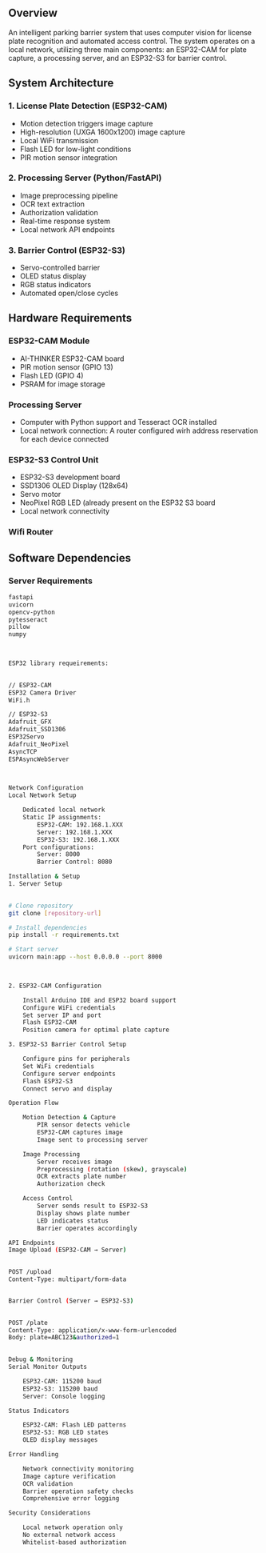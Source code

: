 ## Overview
An intelligent parking barrier system that uses computer vision for license plate recognition and automated access control. The system operates on a local network, utilizing three main components: an ESP32-CAM for plate capture, a processing server, and an ESP32-S3 for barrier control.

## System Architecture

### 1. License Plate Detection (ESP32-CAM)
- Motion detection triggers image capture
- High-resolution (UXGA 1600x1200) image capture
- Local WiFi transmission
- Flash LED for low-light conditions
- PIR motion sensor integration

### 2. Processing Server (Python/FastAPI)
- Image preprocessing pipeline
- OCR text extraction
- Authorization validation
- Real-time response system
- Local network API endpoints

### 3. Barrier Control (ESP32-S3)
- Servo-controlled barrier
- OLED status display
- RGB status indicators
- Automated open/close cycles

## Hardware Requirements

### ESP32-CAM Module
- AI-THINKER ESP32-CAM board
- PIR motion sensor (GPIO 13)
- Flash LED (GPIO 4)
- PSRAM for image storage

### Processing Server
- Computer with Python support and Tesseract OCR installed
- Local network connection: A router configured wirh address reservation for each device connected

### ESP32-S3 Control Unit
- ESP32-S3 development board
- SSD1306 OLED Display (128x64)
- Servo motor
- NeoPixel RGB LED (already present on the ESP32 S3 board
- Local network connectivity
  
### Wifi Router

## Software Dependencies

### Server Requirements
```bash
fastapi
uvicorn
opencv-python
pytesseract
pillow
numpy

    

ESP32 library requeirements: 

    
// ESP32-CAM
ESP32 Camera Driver
WiFi.h

// ESP32-S3
Adafruit_GFX
Adafruit_SSD1306
ESP32Servo
Adafruit_NeoPixel
AsyncTCP
ESPAsyncWebServer

    

Network Configuration
Local Network Setup

    Dedicated local network
    Static IP assignments:
        ESP32-CAM: 192.168.1.XXX
        Server: 192.168.1.XXX
        ESP32-S3: 192.168.1.XXX
    Port configurations:
        Server: 8000
        Barrier Control: 8080

Installation & Setup
1. Server Setup

    
# Clone repository
git clone [repository-url]

# Install dependencies
pip install -r requirements.txt

# Start server
uvicorn main:app --host 0.0.0.0 --port 8000

    

2. ESP32-CAM Configuration

    Install Arduino IDE and ESP32 board support
    Configure WiFi credentials
    Set server IP and port
    Flash ESP32-CAM
    Position camera for optimal plate capture

3. ESP32-S3 Barrier Control Setup

    Configure pins for peripherals
    Set WiFi credentials
    Configure server endpoints
    Flash ESP32-S3
    Connect servo and display

Operation Flow

    Motion Detection & Capture
        PIR sensor detects vehicle
        ESP32-CAM captures image
        Image sent to processing server

    Image Processing
        Server receives image
        Preprocessing (rotation (skew), grayscale)
        OCR extracts plate number
        Authorization check

    Access Control
        Server sends result to ESP32-S3
        Display shows plate number
        LED indicates status
        Barrier operates accordingly

API Endpoints
Image Upload (ESP32-CAM → Server)

    
POST /upload
Content-Type: multipart/form-data


Barrier Control (Server → ESP32-S3)

    
POST /plate
Content-Type: application/x-www-form-urlencoded
Body: plate=ABC123&authorized=1

    
Debug & Monitoring
Serial Monitor Outputs

    ESP32-CAM: 115200 baud
    ESP32-S3: 115200 baud
    Server: Console logging

Status Indicators

    ESP32-CAM: Flash LED patterns
    ESP32-S3: RGB LED states
    OLED display messages

Error Handling

    Network connectivity monitoring
    Image capture verification
    OCR validation
    Barrier operation safety checks
    Comprehensive error logging

Security Considerations

    Local network operation only
    No external network access
    Whitelist-based authorization

